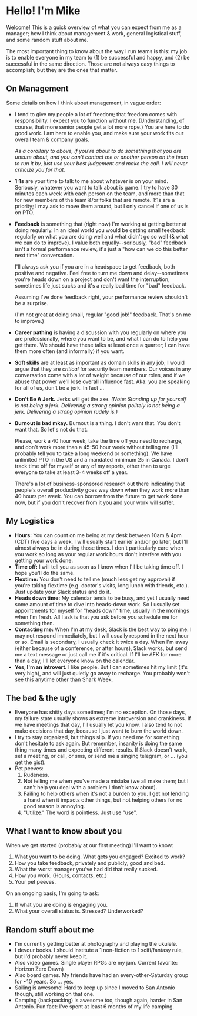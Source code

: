 # Hello!  I'm Mike
Welcome!  This is a quick overview of what you can expect from me as a manager; how I think about management & work, general logistical stuff, and some random stuff about me.

The most important thing to know about the way I run teams is this: my job is to enable everyone in my team to (1) be successful and happy, and (2) be successful in the same direction.  Those are not always easy things to accomplish; but they are the ones that matter.

## On Management
Some details on how I think about management, in vague order:
* I tend to give my people a lot of freedom; that freedom comes with responsibility.  I expect you to function without me.  (Understanding, of course, that more senior people get a lot more rope.)  You are here to do good work.  I am here to enable you, and make sure your work fits our overall team & company goals.

    _As a corollary to above, if you're about to do something that you are unsure about, and you can't contact me or another person on the team to run it by, just use your best judgement and make the call.  I will never criticize you for that._
* **1:1s** are your time to talk to me about whatever is on your mind.  Seriously, whatever you want to talk about is game.  I try to have 30 minutes each week with each person on the team, and more than that for new members of the team &/or folks that are remote.  1:1s are a priority; I may ask to move them around, but I only cancel if one of us is on PTO.
* **Feedback** is something that (right now) I'm working at getting better at doing regularly.  In an ideal world you would be getting small feedback regularly on what you are doing well and what didn't go so well (& what we can do to improve).  I value both equally--seriously, "bad" feedback isn't a formal performance review, it's just a "how can we do this better next time" conversation.  

    I'll always ask you if you are in a headspace to get feedback, both positive and negative.  Feel free to turn me down and delay--sometimes you're heads down on a project and don't want the interruption, sometimes life just sucks and it's a really bad time for "bad" feedback. 
    
    Assuming I've done feedback right, your performance review shouldn't be a surprise.
    
    (I'm not great at doing small, regular "good job!" feedback.  That's on me to improve.)
* **Career pathing** is having a discussion with you regularly on where you are professionally, where you want to be, and what I can do to help you get there.  We should have these talks at least once a quarter; I can have them more often (and informally) if you want.
* **Soft skills** are at least as important as domain skills in any job; I would argue that they are _critical_ for security team members.  Our voices in any conversation come with a lot of weight because of our roles, and if we abuse that power we'll lose overall influence fast.  Aka: you are speaking for all of us, don't be a jerk.  In fact ...
* **Don't Be A Jerk.**  Jerks will get the axe.
    _(Note: Standing up for yourself is not being a jerk.  Delivering a strong opinion politely is not being a jerk.  Delivering a strong opinion rudely is.)_
* **Burnout is bad mkay.** Burnout is a thing.  I don't want that.  You don't want that.  So let's not do that.

    Please, work a 40 hour week, take the time off you need to recharge, and don't work more than a 45-50 hour week without telling me (I'll probably tell you to take a long weekend or something).  We have unlimited PTO in the US and a mandated minimum 25 in Canada.  I don't track time off for myself or any of my reports, other than to urge everyone to take at least 3-4 weeks off a year.
    
    There's a lot of business-sponsored research out there indicating that people's overall productivity goes way down when they work more than 40 hours per week.  You can borrow from the future to get work done now, but if you don't recover from it you and your work will suffer.


## My Logistics
* **Hours:** You can count on me being at my desk between 10am & 4pm (CDT) five days a week.  I will usually start earlier and/or go later, but I'll almost always be in during those times.  I don't particularly care when you work so long as your regular work hours don't interfere with you getting your work done.
* **Time off:** I will tell you as soon as I know when I'll be taking time off.  I hope you'll do the same.
* **Flextime:** You don't need to tell me (much less get my approval) if you're taking flextime (e.g. doctor's visits, long lunch with friends, etc.).  Just update your Slack status and do it.
* **Heads down time:** My calendar tends to be busy, and yet I usually need some amount of time to dive into heads-down work.  So I usually set appointments for myself for "heads down" time, usually in the mornings when I'm fresh.  All I ask is that you ask before you schedule me for something then.
* **Contacting me:** When I'm at my desk, Slack is the best way to ping me.  I may not respond immediately, but I will usually respond in the next hour or so.  Email is secondary, I usually check it twice a day.  When I'm away (either because of a conference, or after hours), Slack works, but send me a text message or just call me if it's critical.  If I'll be AFK for more than a day, I'll let everyone know on the calendar.
* **Yes, I'm an introvert.**  I like people.  But I can sometimes hit my limit (it's very high), and will just quietly go away to recharge.  You probably won't see this anytime other than Shark Week.

## The bad & the ugly
* Everyone has shitty days sometimes; I'm no exception.  On those days, my failure state usually shows as extreme introversion and crankiness.  If we have meetings that day, I'll usually let you know.  I also tend to not make decisions that day, because I just want to burn the world down.
* I try to stay organized, but things slip.  If you need me for something don't hesitate to ask again.  But remember, insanity is doing the same thing many times and expecting different results.  If Slack doesn't work, set a meeting, or call, or sms, or send me a singing telegram, or ... (you get the gist).
* Pet peeves:
    1. Rudeness.
    2. Not telling me when you've made a mistake (we all make them; but I can't help you deal with a problem I don't know about).
    3. Failing to help others when it's not a burden to you.  I get not lending a hand when it impacts other things, but not helping others for no good reason is annoying.
    4. "Utilize."  The word is pointless.  Just use "use".

## What I want to know about you
When we get started (probably at our first meeting) I'll want to know:
1. What you want to be doing.  What gets you engaged?  Excited to work?
2. How you take feedback, privately and publicly, good and bad.
3. What the worst manager you've had did that really sucked.
4. How you work. (Hours, contacts, etc.)
5. Your pet peeves.

On an ongoing basis, I'm going to ask:
1. If what you are doing is engaging you.
2. What your overall status is.  Stressed?  Underworked?

## Random stuff about me
* I'm currently getting better at photography and playing the ukulele.
* I devour books.  I should institute a 1 non-fiction to 1 scifi/fantasy rule, but I'd probably never keep it.
* Also video games.  Single player RPGs are my jam.  Current favorite: Horizon Zero Dawn)
* Also board games.  My friends have had an every-other-Saturday group for ~10 years.  So ... yes.
* Sailing is awesome!  Hard to keep up since I moved to San Antonio though, still working on that one.
* Camping (backpacking) is awesome too, though again, harder in San Antonio.  Fun fact: I've spent at least 6 months of my life camping.
